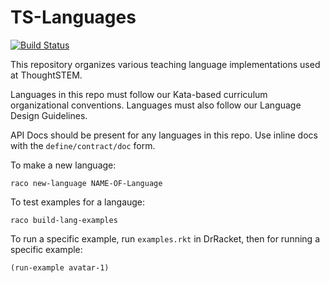 # TS-Languages

[![Build Status](https://travis-ci.com/thoughtstem/TS-Languages.svg?branch=master)](https://travis-ci.com/thoughtstem/TS-Languages)

This repository organizes various teaching language implementations used at ThoughtSTEM.

Languages in this repo must follow our Kata-based curriculum organizational conventions.
Languages must also follow our Language Design Guidelines.

API Docs should be present for any languages in this repo.
Use inline docs with the `define/contract/doc` form.

To make a new language:

```
raco new-language NAME-OF-Language
```

To test examples for a langauge:

```
raco build-lang-examples
```

To run a specific example, run `examples.rkt` in DrRacket, then for running a specific example:

```
(run-example avatar-1)
```







